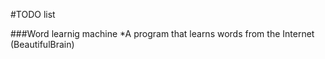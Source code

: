 #TODO list

###Word learnig machine
*A program that learns words from the Internet (BeautifulBrain)
